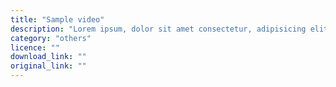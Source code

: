 ```yaml
---
title: "Sample video"
description: "Lorem ipsum, dolor sit amet consectetur, adipisicing elit. Vel, illo."
category: "others"
licence: ""
download_link: ""
original_link: ""
---
```

